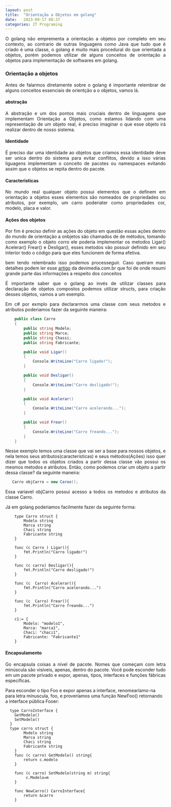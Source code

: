 ```yaml
---
layout: post
title:  "Orientação a Objetos em golang"
date:   2023-09-17 08:37
categories: IT Programing
---
```

<p style="text-align:justify;"> O golang não emprementa a orientação a objetos por completo em seu contexto, ao contrario de outras linguagens como Java que tudo que é criado é uma classe, o golang é muito mais procedural do que orientada a objetos, porém podemos utilizar de alguns conceitos de orientação a objetos para implementação de softwares em golang.</p>

### Orientação a objetos

<p style="text-align: justify;"> Antes de falarmos diretamente sobre o golang é importante relembrar de alguns conceitos essenciais de orientção a o objetos, vamos lá.</p>

#### abstração 
<p style="text-align: justify"> A abstração e um dos pontos mais cruciais dentro de linguagens que implementam Orientação a Objetos, como estamos lidando com uma representação de um objeto real, é preciso imaginar o que esse objeto irá realizar dentro de nosso sistema.</p>

#### Identidade
<p style="text-align: justify"> É preciso dar uma identidade ao objetos que criamos essa identidade deve ser unica dentro do sistema para evitar conflitos, devido a isso várias liguagens implementam o conceito de pacotes ou namespaces evitando assim que o objetos se repita dentro do pacote. </p>

#### Caracteristicas
<p style="text-align: justify"> No mundo real qualquer objeto possui elementos que o definem em orientação a objetos esses elementos são nomeados de propriedades ou atributos, por exemplo, um carro poderiater como propriedades cor, modelo, placa e valor. </p>



#### Ações dos objetos
<p style="text-align: justify"> Por fim é preciso definir as ações do objeto em questão essas ações dentro do mundo de orientação a onbjetos são chamados de de métodos, tomando como exemplo o objeto corro ele poderia implementar os metodos Ligar() Acelerar() Frear() e Desligar(), esses metodos vão possuir definido em seu interior todo o código para que eles funcionem de forma efetiva.</p>

<p style="text-align: justify;"> bem tendo relembrado isso podemos processeguir. Caso queiram mais detalhes podem ler esse <a href="https://www.devmedia.com.br/os-4-pilares-da-programacao-orientada-a-objetos/9264">artigo</a> da devimedia.com.br que foi de onde resumi grande parte das informações a respeito dos conceitos</p>


<p style="text-align:justify"> É importante saber que o golang  ao invés de utilizar classes para declaração de objetos compostos podemos utilizar structs, para criação desses objetos, vamos a um exemplo.</p>

<p style="text-align: justify;">  Em c# por exmplo para declararmos uma classe com seus metodos e atributos poderiamos fazer da seguinte maneira: </p>



```c#
    public class Carro
    {
        public string Modelo;
        public string Marca;
        public string Chassi;
        public string Fabricante;

        public void Ligar()
        {
            Console.WriteLine("Carro ligado!");
        }

        public void Desligar()
        {
            Console.WriteLine("Carro desligado!");
        }

        public void Acelerar()
        {
            Console.WriteLine("Carro acelerando...");
        }

        public void Frear()
        {
            Console.WriteLine("Carro freando...");
        }
    }


```

<p style="text-align: justify;"> Nesse exemplo temos uma classe que vai ser a base para nossos objetos, e nela temos seus atributos(caracteristicas) e seus métodos(Ações) isso quer dizer que todos os objetos criados a partir dessa classe vão possui os mesmos metodos e atributos. Então, como podemos criar um objeto a partir dessa classe? da seguinte maneira: </p>

```c#
   Carro objCarro = new Caroo();

```
<p style="text-align: justify;"> Essa variavel objCarro possui acesso a todos os metodos e atributos da classe Carro. </p>

<p style="text-align: justify;"> Já em golang poderiamos facilmente fazer da seguinte forma:</p>

```golang
    type Carro struct {
        Modelo string
        Marca string
        Chaci string
        Fabricante string
    }

    func (c Carro ) Ligar(){
        fmt.Println("Carro ligado!")
    }

    func (c carro) Desligar(){
        fmt.Println("Carro desligado!")
    }

    func (c  Carro) Acelerar(){
        fmt.Println("Carro acelerando...")
    }
    
    func (c  Carro) Frear(){
        fmt.Println("Carro freando...")
    }
```
```golang 
    c1:= {
        Modelo: "modelo1",
        Marca: "marca1",
        Chaci: "chaci1",
        Fabricante: "Fabricante1"
    }

```

#### Encapsulamento

<p style="text-align: justify;">
Go encapsula coisas a nível de pacote. Nomes que começam com letra minúscula são visíveis, apenas, dentro do pacote. Você pode esconder tudo em um pacote privado e expor, apenas, tipos, interfaces e funções fábricas específicas.

Para esconder o tipo Foo e expor apenas a interface, renomearíamo-na para letra mínuscula, foo, e proveríamos uma função NewFoo() retornando a interface pública Fooer:</p>

```golang
  type CarroInterface {
    GetModelo()
    SetModelo()
  }
  type carro struct {
        Modelo string
        Marca string
        Chaci string
        Fabricante string
    }   
    func (c carro) GetModelo() string{
        return c.modelo
    }
    
    func (c carro) SetModelo(string m) string{
         c.Modelo=m
    }

    func NewCarro() CarroInterface{
        return &carro
    } 
```